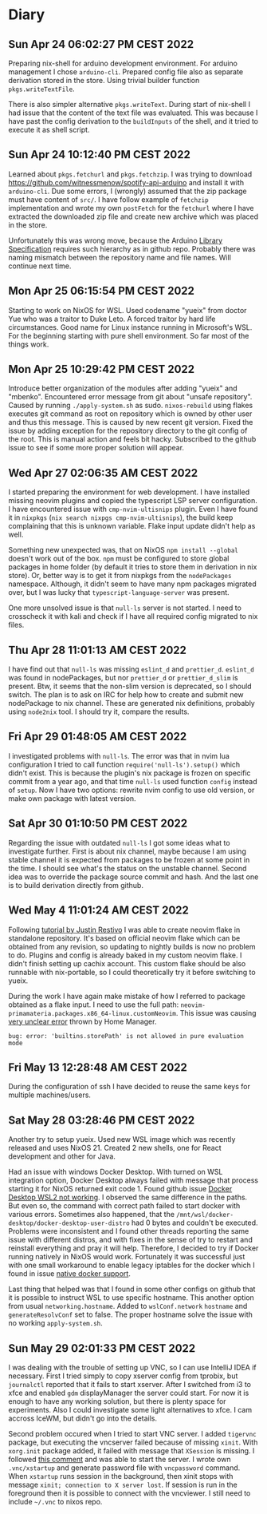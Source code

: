 # Diary

## Sun Apr 24 06:02:27 PM CEST 2022

Preparing nix-shell for arduino development environment. For arduino management
I chose `arduino-cli`. Prepared config file also as separate derivation stored
in the store. Using trivial builder function `pkgs.writeTextFile`.

There is also simpler alternative `pkgs.writeText`. During start of nix-shell I
had issue that the content of the text file was evaluated. This was because I
have past the config derivation to the `buildInputs` of the shell, and it tried
to execute it as shell script.

## Sun Apr 24 10:12:40 PM CEST 2022

Learned about `pkgs.fetchurl` and `pkgs.fetchzip`. I was trying to download
https://github.com/witnessmenow/spotify-api-arduino and install it with
`arduino-cli`. Due some errors, I (wrongly) assumed that the zip package must
have content of `src/`. I have follow example of `fetchzip` implementation and
wrote my own `postFetch` for the `fetchurl` where I have extracted the
downloaded zip file and create new archive which was placed in the store.

Unfortunately this was wrong move, because the Arduino [Library
Specification](https://arduino.github.io/arduino-cli/0.19/library-specification/)
requires such hierarchy as in github repo. Probably there was naming mismatch
between the repository name and file names. Will continue next time.

## Mon Apr 25 06:15:54 PM CEST 2022

Starting to work on NixOS for WSL. Used codename "yueix" from doctor Yue who
was a traitor to Duke Leto. A forced traitor by hard life circumstances. Good
name for Linux instance running in Microsoft's WSL. For the beginning starting
with pure shell environment. So far most of the things work.

## Mon Apr 25 10:29:42 PM CEST 2022

Introduce better organization of the modules after adding "yueix" and "mbenko".
Encountered error message from git about "unsafe repository". Caused by running
`./apply-system.sh` as sudo. `nixos-rebuild` using flakes executes git command
as root on repository which is owned by other user and thus this message. This
is caused by new recent git version. Fixed the issue by adding exception for
the repository directory to the git config of the root. This is manual action
and feels bit hacky. Subscribed to the github issue to see if some more proper
solution will appear.

## Wed Apr 27 02:06:35 AM CEST 2022

I started preparing the environment for web development. I have installed
missing neovim plugins and copied the typescript LSP server configuration. I
have encountered issue with `cmp-nvim-ultisnips` plugin. Even I have found it
in `nixpkgs` (`nix search nixpgs cmp-nvim-ultisnips`), the build keep
complaining that this is unknown variable. Flake input update didn't help as
well.

Something new unexpected was, that on NixOS `npm install --global` doesn't work
out of the box. `npm` must be configured to store global packages in home
folder (by default it tries to store them in derivation in nix store). Or,
better way is to get it from nixpkgs from the `nodePackages` namespace.
Although, it didn't seem to have many npm packages migrated over, but I was
lucky that `typescript-language-server` was present.

One more unsolved issue is that `null-ls` server is not started. I need to
crosscheck it with kali and check if I have all required config migrated to nix
files.

## Thu Apr 28 11:01:13 AM CEST 2022

I have find out that `null-ls` was missing `eslint_d` and `prettier_d`.
`eslint_d` was found in nodePackages, but nor `prettier_d` or `prettier_d_slim`
is present.  Btw, it seems that the non-slim version is deprecated, so I should
switch. The plan is to ask on IRC for help how to create and submit new
  nodePackage to nix channel. These are generated nix definitions, probably
  using `node2nix` tool. I should try it, compare the results.

## Fri Apr 29 01:48:05 AM CEST 2022

I investigated problems with `null-ls`. The error was that in nvim lua
configuration I tried to call function `require('null-ls').setup()` which
didn't exist. This is because the plugin's nix package is frozen on specific
commit from a year ago, and that time `null-ls` used function `config` instead
of `setup`. Now I have two options: rewrite nvim config to use old version, or
make own package with latest version. 

## Sat Apr 30 01:10:50 PM CEST 2022

Regarding the issue with outdated `null-ls` I got some ideas what to
investigate further. First is about nix channel, maybe because I am using
stable channel it is expected from packages to be frozen at some point in the
time. I should see what's the status on the unstable channel. Second idea was
to override the package source commit and hash. And the last one is to build
derivation directly from github.

## Wed May  4 11:01:24 AM CEST 2022

Following [tutorial by Justin
Restivo](https://justin.restivo.me/posts/2021-10-24-neovim-nix.html) I was able
to create neovim flake in standalone repository. It's based on official neovim
flake which can be obtained from any revision, so updating to nightly builds is
now no problem to do. Plugins and config is already baked in my custom neovim
flake. I didn't finish setting up cachix account. This custom flake should be
also runnable with nix-portable, so I could theoretically try it before
switching to yueix.

During the work I have again make mistake of how I referred to package obtained
as a flake input. I need to use the full path:
`neovim-primamateria.packages.x86_64-linux.customNeovim`. This issue was
causing [very unclear
error](https://github.com/nix-community/home-manager/issues/2409) thrown by
Home Manager.

```
bug: error: 'builtins.storePath' is not allowed in pure evaluation mode
```

## Fri May 13 12:28:48 AM CEST 2022

During the configuration of ssh I have decided to reuse the same keys for
multiple machines/users.

## Sat May 28 03:28:46 PM CEST 2022

Another try to setup yueix. Used new WSL image which was recently released and
uses NixOS 21. Created 2 new shells, one for React development and other for
Java.

Had an issue with windows Docker Desktop. With turned on WSL integration
option, Docker Desktop always failed with message that process starting it for
NixOS returned exit code 1. Found github issue [Docker Desktop WSL2 not
working](https://github.com/nix-community/NixOS-WSL/issues/89). I observed the
same difference in the paths. But even so, the command with correct path failed
to start docker with various errors. Sometimes also happened, that the
`/mnt/wsl/docker-desktop/docker-desktop-user-distro` had 0 bytes and couldn't
be executed. Problems were inconsistent and I found other threads reporting the
same issue with different distros, and with fixes in the sense of try to
restart and reinstall everything and pray it will help. Therefore, I decided to
try if Docker running natively in NixOS would work. Fortunately it was
successful just with one small workaround to enable legacy iptables for the
docker which I found in issue [native docker
support](https://github.com/nix-community/NixOS-WSL/issues/59).

Last thing that helped was that I found in some other configs on github that it
is possible to instruct WSL to use specific hostname. This another option from
usual `networking.hostname`. Added to `wslConf.network` `hostname` and
`generateResolvConf` set to false. The proper hostname solve the issue with no
working `apply-system.sh`.

## Sun May 29 02:01:33 PM CEST 2022

I was dealing with the trouble of setting up VNC, so I can use IntelliJ IDEA if
necessary. First I tried simply to copy xserver config from tprobix, but
`journalctl` reported that it fails to start xserver. After I switched from i3
to xfce and enabled `gdm` displayManager the server could start. For now it is
enough to have any working solution, but there is plenty space for experiments.
Also I could investigate some light alternatives to xfce. I cam accross IceWM,
but didn't go into the details.

Second problem occured when I tried to start VNC server. I added `tigervnc`
package, but executing the vncserver failed because of missing `xinit`. With
`xorg.init` package added, it failed with message that `XSession` is missing. I
followed [this
comment](https://github.com/NixOS/nixpkgs/issues/109500#issuecomment-901990922)
and was able to start the server. I wrote own `.vnc/xstartup` and generate
password file with `vncpassword` command. When `xstartup` runs session in the
background, then xinit stops with message `xinit; connection to X server lost`.
If session is run in the foreground then it is possible to connect with the
vncviewer. I still need to include `~/.vnc` to nixos repo.
